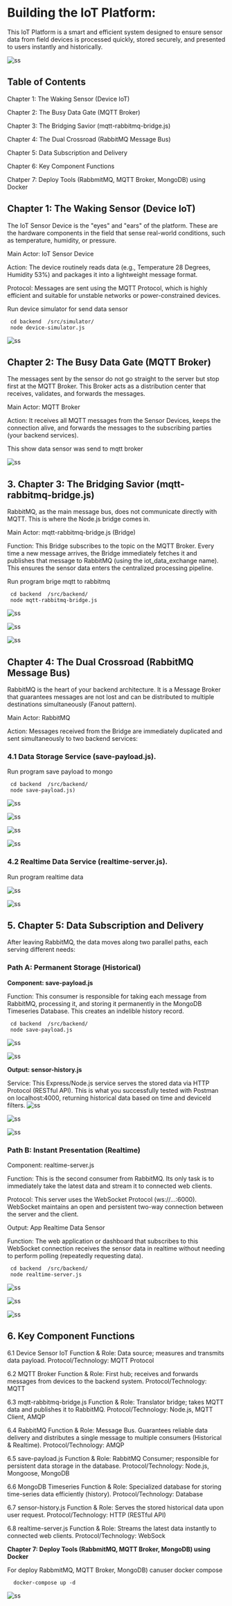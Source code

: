 # Building the IoT Platform:

This IoT Platform is a smart and efficient system designed to ensure sensor data from field devices is processed quickly, stored securely, and presented to users instantly and historically.

![ss](./design/architecture.png)

## **Table of Contents**

Chapter 1: The Waking Sensor (Device IoT)

Chapter 2: The Busy Data Gate (MQTT Broker)

Chapter 3: The Bridging Savior (mqtt-rabbitmq-bridge.js)

Chapter 4: The Dual Crossroad (RabbitMQ Message Bus)

Chapter 5: Data Subscription and Delivery

Chapter 6: Key Component Functions

Chatper 7: Deploy Tools (RabbmitMQ, MQTT Broker, MongoDB) using Docker


## **Chapter 1: The Waking Sensor (Device IoT)**

The IoT Sensor Device is the "eyes" and "ears" of the platform. These are the hardware components in the field that sense real-world conditions, such as temperature, humidity, or pressure.

Main Actor: IoT Sensor Device

Action: The device routinely reads data (e.g., Temperature 28 Degrees, Humidity 53%) and packages it into a lightweight message format.

Protocol: Messages are sent using the MQTT Protocol, which is highly efficient and suitable for unstable networks or power-constrained devices.

Run device simulator for send data sensor
```
 cd backend  /src/simulator/
 node device-simulator.js
``` 
![ss](./ss/sample-client-send-data-ke-mqtt-1.png)


## **Chapter 2: The Busy Data Gate (MQTT Broker)**

The messages sent by the sensor do not go straight to the server but stop first at the MQTT Broker. This Broker acts as a distribution center that receives, validates, and forwards the messages.

Main Actor: MQTT Broker

Action: It receives all MQTT messages from the Sensor Devices, keeps the connection alive, and forwards the messages to the subscribing parties (your backend services).

This show data sensor was send to mqtt broker 

![ss](./ss/sample-client-send-data-ke-mqtt-2.png)

## **3. Chapter 3: The Bridging Savior (mqtt-rabbitmq-bridge.js)**

RabbitMQ, as the main message bus, does not communicate directly with MQTT. This is where the Node.js bridge comes in.

Main Actor: mqtt-rabbitmq-bridge.js (Bridge)

Function: This Bridge subscribes to the topic on the MQTT Broker. Every time a new message arrives, the Bridge immediately fetches it and publishes that message to RabbitMQ (using the iot_data_exchange name). This ensures the sensor data enters the centralized processing pipeline.

Run program brige mqtt to rabbitmq
```
 cd backend  /src/backend/
 node mqtt-rabbitmq-bridge.js
``` 
![ss](./ss/sample-bridge-mqtt-to-rabbitmq.png)

![ss](./ss/sample-bridge-mqtt-to-rabbitmq-2.png)

![ss](./ss/rabbit-mq-1.png)

## **Chapter 4: The Dual Crossroad (RabbitMQ Message Bus)**

RabbitMQ is the heart of your backend architecture. It is a Message Broker that guarantees messages are not lost and can be distributed to multiple destinations simultaneously (Fanout pattern).

Main Actor: RabbitMQ

Action: Messages received from the Bridge are immediately duplicated and sent simultaneously to two backend services:

### 4.1 Data Storage Service (save-payload.js).

Run program save payload to mongo
```
 cd backend  /src/backend/
 node save-payload.js)
```
![ss](./ss/save-payload-ke-mongodb.png)


![ss](./ss/rabbit-mq-2.png)


![ss](./ss/rabbit-mq-3.png)


![ss](./ss/rabbit-mq-4.png)


### 4.2 Realtime Data Service (realtime-server.js).

Run program realtime data

![ss](./ss/realtime-1.png)


![ss](./ss/realtime-2.png)


## **5. Chapter 5: Data Subscription and Delivery**

After leaving RabbitMQ, the data moves along two parallel paths, each serving different needs:

### Path A: Permanent Storage (Historical)

**Component: save-payload.js**

Function: This consumer is responsible for taking each message from RabbitMQ, processing it, and storing it permanently in the MongoDB Timeseries Database. This creates an indelible history record.

```
 cd backend  /src/backend/
 node save-payload.js
```

![ss](./ss/save-payload-ke-mongodb.png)

![ss](./ss/mongodb.png)

**Output: sensor-history.js**

Service: This Express/Node.js service serves the stored data via HTTP Protocol (RESTful API). This is what you successfully tested with Postman on localhost:4000, returning historical data based on time and deviceId filters.
![ss](./ss/mongodb.png)

![ss](./ss/mongodb-data-history-1.png)

![ss](./ss/mongodb-data-history-2.png)


### Path B: Instant Presentation (Realtime)

Component: realtime-server.js

Function: This is the second consumer from RabbitMQ. Its only task is to immediately take the latest data and stream it to connected web clients.

Protocol: This server uses the WebSocket Protocol (ws://...:6000). WebSocket maintains an open and persistent two-way connection between the server and the client.

Output: App Realtime Data Sensor

Function: The web application or dashboard that subscribes to this WebSocket connection receives the sensor data in realtime without needing to perform polling (repeatedly requesting data).

```
 cd backend  /src/backend/
 node realtime-server.js
```

![ss](./ss/realtime-1.png)


![ss](./ss/realtime-2.png)


![ss](./ss/realtime-3.png)

## **6.  Key Component Functions**

6.1 Device Sensor IoT
    Function & Role: Data source; measures and transmits data payload.
    Protocol/Technology: MQTT Protocol

6.2 MQTT Broker
    Function & Role: First hub; receives and forwards messages from devices to the backend system.
    Protocol/Technology: MQTT

6.3 mqtt-rabbitmq-bridge.js
    Function & Role: Translator bridge; takes MQTT data and publishes it to RabbitMQ.
    Protocol/Technology: Node.js, MQTT Client, AMQP

6.4 RabbitMQ
    Function & Role: Message Bus. Guarantees reliable data delivery and distributes a single message to multiple consumers (Historical & Realtime).
    Protocol/Technology: AMQP

6.5 save-payload.js
    Function & Role: RabbitMQ Consumer; responsible for persistent data storage in the database.
    Protocol/Technology: Node.js, Mongoose, MongoDB

6.6 MongoDB Timeseries
    Function & Role: Specialized database for storing time-series data efficiently (history).
    Protocol/Technology: Database

6.7 sensor-history.js
    Function & Role: Serves the stored historical data upon user request.
    Protocol/Technology: HTTP (RESTful API)

6.8 realtime-server.js
    Function & Role: Streams the latest data instantly to connected web clients.
    Protocol/Technology: WebSock


**Chapter 7: Deploy Tools (RabbmitMQ, MQTT Broker, MongoDB) using Docker**    

For deploy RabbmitMQ, MQTT Broker, MongoDB) canuser docker compose 

```
  docker-compose up -d
```

![ss](./ss/docker.png)

  
